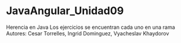 # JavaAngular_Unidad09
Herencia en Java 
Los ejercicios se encuentran cada uno en una rama
Autores: Cesar Torrelles, Ingrid Dominguez, Vyacheslav Khaydorov
